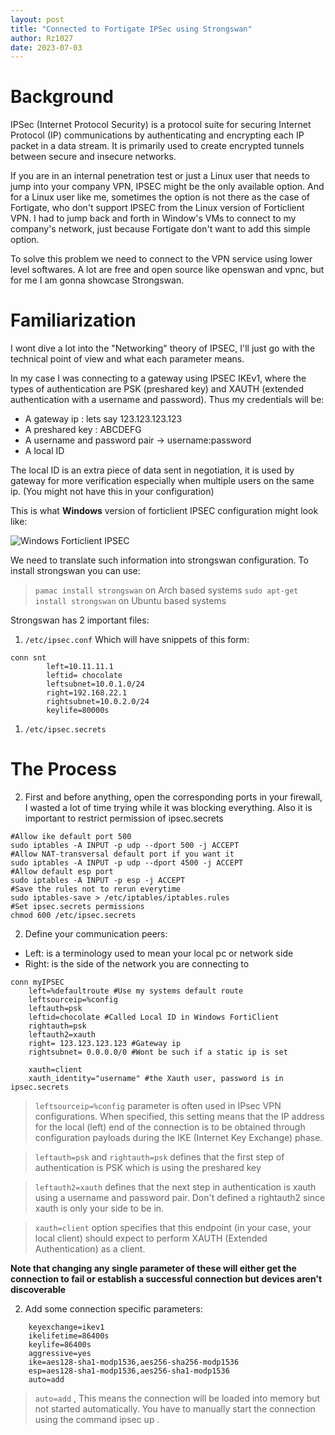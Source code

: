 ```yaml
---
layout: post
title: "Connected to Fortigate IPSec using Strongswan"
author: Rz1027
date: 2023-07-03
---
```


# Background

IPSec (Internet Protocol Security) is a protocol suite for securing Internet Protocol (IP) communications by authenticating and encrypting each IP packet in a data stream. It is primarily used to create encrypted tunnels between secure and insecure networks.

If you are in an internal penetration test or just a Linux user that needs to jump into your company VPN, IPSEC might be the only available option. And for a Linux user like me, sometimes the option is not there as the case of Fortigate, who don't support IPSEC from the Linux version of Forticlient VPN. I had to jump back and forth in Window's VMs to connect to my company's network, just because Fortigate don't want to add this simple option. 

To solve this problem we need to connect to the VPN service using lower level softwares. A lot are free and open source like openswan and vpnc, but for me I am gonna showcase Strongswan.

# Familiarization

I wont dive a lot into the "Networking" theory of IPSEC, I'll just go with the technical point of view and what each parameter means. 

In my case I was connecting to a gateway using IPSEC IKEv1, where the types of authentication are PSK (preshared key) and XAUTH (extended authentication with a username and password). Thus my credentials will be:

* A gateway ip : lets say 123.123.123.123
* A preshared key : ABCDEFG
* A username and password pair -> username:password
* A local ID 

The local ID is an extra piece of data sent in negotiation, it is used by gateway for more verification especially when multiple users on the same ip. (You might not have this in your configuration)

This is what **Windows** version of forticlient IPSEC configuration might look like:

![Windows Forticlient IPSEC](https://rz1027.github.io/assets/images/ipsec.png)

We need to translate such information into strongswan configuration.
To install strongswan you can use:
> `pamac install strongswan` on Arch based systems 
> `sudo apt-get install strongswan` on Ubuntu based systems

Strongswan has 2 important files:

1. `/etc/ipsec.conf` 
Which will have snippets of this form: 

```shell
conn snt
        left=10.11.11.1
        leftid= chocolate
        leftsubnet=10.0.1.0/24
        right=192.168.22.1
        rightsubnet=10.0.2.0/24 
        keylife=80000s
```

1. `/etc/ipsec.secrets`

# The Process

2. First and before anything, open the corresponding ports in your firewall, I wasted a lot of time trying while it was blocking everything. Also it is important to restrict permission of ipsec.secrets

```shell
#Allow ike default port 500
sudo iptables -A INPUT -p udp --dport 500 -j ACCEPT 
#Allow NAT-transversal default port if you want it 
sudo iptables -A INPUT -p udp --dport 4500 -j ACCEPT
#Allow default esp port
sudo iptables -A INPUT -p esp -j ACCEPT
#Save the rules not to rerun everytime
sudo iptables-save > /etc/iptables/iptables.rules
#Set ipsec.secrets permissions
chmod 600 /etc/ipsec.secrets
```

2. Define your communication peers:
- Left: is a terminology used to mean your local pc or network side
- Right: is the side of the network you are connecting to

```shell
conn myIPSEC
    left=%defaultroute #Use my systems default route
    leftsourceip=%config
    leftauth=psk
    leftid=chocolate #Called Local ID in Windows FortiClient
    rightauth=psk
    leftauth2=xauth 
    right= 123.123.123.123 #Gateway ip
    rightsubnet= 0.0.0.0/0 #Wont be such if a static ip is set

    xauth=client
    xauth_identity="username" #the Xauth user, password is in ipsec.secrets
```

> `leftsourceip=%config` parameter is often used in IPsec VPN configurations. When specified, this setting means that the IP address for the local (left) end of the connection is to be obtained through configuration payloads during the IKE (Internet Key Exchange) phase.

> `leftauth=psk` and `rightauth=psk` defines that the first step of authentication is PSK which is using the preshared key

> `leftauth2=xauth` defines that the next step in authentication is xauth using a username and password pair. Don't defined a rightauth2 since xauth is only your side to be in.

> `xauth=client` option specifies that this endpoint (in your case, your local client) should expect to perform XAUTH (Extended Authentication) as a client.

**Note that changing any single parameter of these will either get the connection to fail or establish a successful connection but devices aren't discoverable**

2. Add some connection specific parameters:

```shell
	keyexchange=ikev1
	ikelifetime=86400s
	keylife=86400s
	aggressive=yes
	ike=aes128-sha1-modp1536,aes256-sha256-modp1536
	esp=aes128-sha1-modp1536,aes256-sha1-modp1536
	auto=add
```


> `auto=add` , This means the connection will be loaded into memory but not started automatically. You have to manually start the connection using the command ipsec up <connection name>.




